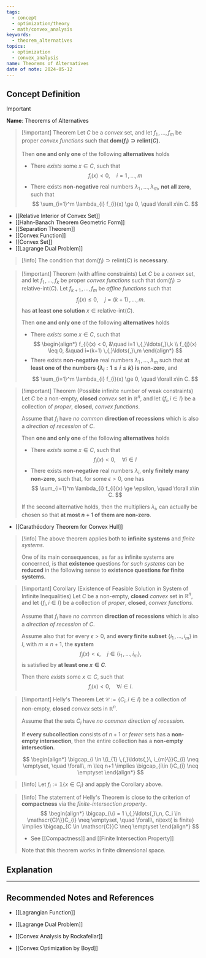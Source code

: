 ```yaml
---
tags:
  - concept
  - optimization/theory
  - math/convex_analysis
keywords:
  - theorem_alternatives
topics:
  - optimization
  - convex_analysis
name: Theorems of Alternatives
date of note: 2024-05-12
---
```


## Concept Definition

>[!important]
>**Name**: Theorems of Alternatives

>[!important] Theorem
>Let $C$ be a *convex* set, and let $f_{1} \,{,}\ldots{,}\, f_{m}$ be proper *convex functions* such that **$\text{dom}(f_{i}) \supset \text{relint}(C).$**
>
>Then **one and only one** of the following **alternatives** holds
>- There *exists* some $x \in C$, such that 
>  $$
>  f_{i}(x) < 0, \quad i=1 \,{,}\ldots{,}\,m
> $$
>- There exists **non-negative** real numbers $\lambda_{1} \,{,}\ldots{,}\, \lambda_{m}$, **not all zero**, such that 
>  $$
>  \sum_{i=1}^m \lambda_{i} f_{i}(x) \ge 0, \quad \forall x\in C.
> $$

- [[Relative Interior of Convex Set]]
- [[Hahn-Banach Theorem Geometric Form]]
- [[Separation Theorem]]
- [[Convex Function]]
- [[Convex Set]]
- [[Lagrange Dual Problem]]

>[!info]
>The condition that $\text{dom}(f_{i}) \supset \text{relint}(C)$ is **necessary**.


>[!important] Theorem (with affine constraints)
>Let $C$ be a *convex* set, and let $f_{1} \,{,}\ldots{,}\, f_{k}$ be proper *convex functions* such that $\text{dom}(f_{i}) \supset \text{relative-int}(C).$ Let $f_{k+1} \,{,}\ldots{,}\, f_{m}$ be *affine functions* such that 
>$$
>f_{j}(x) \leq 0, \quad  j= (k+1) \,{,}\ldots{,}\,m.
>$$
>has **at least one solution** $x\in  \text{relative-int}(C).$
>
>Then **one and only one** of the following **alternatives** holds
>- There *exists* some $x \in C$, such that 
>  $$
> \begin{align*}
> f_{i}(x) < 0, &\quad i=1 \,{,}\ldots{,}\,k \\
> f_{j}(x) \leq 0, &\quad i=(k+1) \,{,}\ldots{,}\,m
\end{align*}
> $$
>- There exists **non-negative** real numbers $\lambda_{1} \,{,}\ldots{,}\, \lambda_{m}$ such that **at least one of the numbers $\left\{ \lambda_{i}: 1 \leq i \leq k \right\}$ is non-zero**, and
>  $$
>  \sum_{i=1}^m \lambda_{i} f_{i}(x) \ge 0, \quad \forall x\in C.
> $$


>[!important] Theorem (Possible infinite number of weak constraints)
>Let $C$ be a non-empty, **closed** *convex* set in $\mathbb{R}^n$, and let $\left\{  f_{i}, i\in I\right\}$ be a collection of *proper*, **closed**, *convex functions*. 
>
>Assume that $f_{i}$ have *no common* **direction of recessions** which is also a *direction of recession* of $C.$
>
>Then **one and only one** of the following **alternatives** holds
>- There *exists* some $x \in C$, such that 
>  $$
>  f_{i}(x) < 0, \quad \forall i \in I
> $$
>- There exists **non-negative** real numbers $\lambda_{i}$, **only finitely many non-zero**, such that, for some $\epsilon >0$, one has
>  $$
>  \sum_{i=1}^m \lambda_{i} f_{i}(x) \ge \epsilon, \quad \forall x\in C.
> $$
> 
>If the second alternative holds, then the multipliers $\lambda_{i}$, can actually be chosen so that **at most $n+1$ of them are non-zero**. 

- [[Carathéodory Theorem for Convex Hull]]

>[!info]
>The above theorem applies both to **infinite systems** and *finite systems*. 
>
>One of its main consequences, as far as infinite systems are concerned, is that **existence** questions for *such systems* can be **reduced** in the following sense to **existence questions for finite systems.**

>[!important] Corollary (Existence of Feasible Solution in System of Infinite Inequalities)
>Let $C$ be a non-empty, **closed** *convex* set in $\mathbb{R}^n$, and let $\left\{  f_{i}, i\in I\right\}$ be a collection of *proper*, **closed**, *convex functions*. 
>
>Assume that $f_{i}$ have *no common* **direction of recessions** which is also a *direction of recession* of $C.$
>
>Assume also that for every $\epsilon >0$, and **every finite subset** $\{i_{1} \,{,}\ldots{,}\, i_{m}\}$ in $I$, with $m \leq n+1$, the **system**
>$$
>  f_{j}(x) < \epsilon, \quad j \in \{i_{1} \,{,}\ldots{,}\, i_{m}\},
> $$
>is satisfied by **at least one $x\in C$**.
> 
>Then there *exists* some $x \in C$, such that 
>  $$
>  f_{i}(x) < 0, \quad \forall i \in I.
> $$


>[!important] Helly's Theorem
>Let $\mathscr{C}:= \{C_{i}, i\in I\}$ be a collection of non-empty, **closed** *convex* sets in $\mathbb{R}^n$.
>
>Assume that the sets $C_{i}$ have *no common direction of recession*. 
>
>If **every subcollection** consists of $n+1$ or *fewer* sets has a **non-empty intersection**, then the entire collection has a **non-empty intersection**.
>
> $$
> \begin{align*}
> \bigcap_{i \in \{i_{1} \,{,}\ldots{,}\, i_{m}\}}C_{i} \neq \emptyset, \quad \forall\, m \leq n+1 \implies \bigcap_{i\in I}C_{i} \neq \emptyset
> \end{align*}
> $$

>[!info]
>Let $f_{i}:= \mathbb{1}\left\{ x\in  C_{i} \right\}$ and apply the Corollary above.


>[!info]
>The statement of Helly's Theorem is close to the criterion of **compactness** via the *finite-intersection property*.
> $$
> \begin{align*}
> \bigcap_{\{i = 1 \,{,}\ldots{,}\,n, C_i \in \mathscr{C}\}}C_{i} \neq \emptyset, \quad \forall\, n\text{ is finite} \implies \bigcap_{C \in \mathscr{C}}C \neq \emptyset
> \end{align*}
> $$
>- See [[Compactness]] and [[Finite Intersection Property]]
>  
>Note that this theorem works in finite dimensional space.  


## Explanation










-----------
##  Recommended Notes and References

- [[Lagrangian Function]]
- [[Lagrange Dual Problem]]

- [[Convex Analysis by Rockafellar]]
- [[Convex Optimization by Boyd]]
